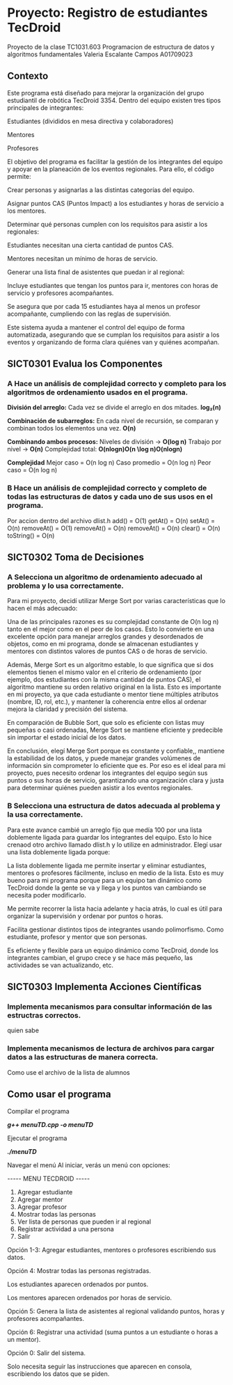 # Proyecto: Registro de estudiantes TecDroid
Proyecto de la clase TC1031.603 Programacion de estructura de datos y algoritmos fundamentales 
Valeria Escalante Campos A01709023 

## Contexto
Este programa está diseñado para mejorar la organización del grupo estudiantil de robótica TecDroid 3354. Dentro del equipo existen tres tipos principales de integrantes:

Estudiantes (divididos en mesa directiva y colaboradores)

Mentores

Profesores

El objetivo del programa es facilitar la gestión de los integrantes del equipo y apoyar en la planeación de los eventos regionales. Para ello, el código permite:

Crear personas y asignarlas a las distintas categorías del equipo.

Asignar puntos CAS (Puntos Impact) a los estudiantes y horas de servicio a los mentores.

Determinar qué personas cumplen con los requisitos para asistir a los regionales:

Estudiantes necesitan una cierta cantidad de puntos CAS.

Mentores necesitan un mínimo de horas de servicio.

Generar una lista final de asistentes que puedan ir al regional:

Incluye estudiantes que tengan los puntos para ir, mentores con horas de servicio y profesores acompañantes.

Se asegura que por cada 15 estudiantes haya al menos un profesor acompañante, cumpliendo con las reglas de supervisión.

Este sistema ayuda a mantener el control del equipo de forma automatizada, asegurando que se cumplan los requisitos para asistir a los eventos y organizando de forma clara quiénes van y quiénes acompañan. 

## SICT0301 Evalua los Componentes 
### A Hace un análisis de complejidad correcto y completo para los algoritmos de ordenamiento usados en el programa.
**División del arreglo:**
 Cada vez se divide el arreglo en dos mitades. **log₂(n)**

**Combinación de subarreglos:**
 En cada nivel de recursión, se comparan y combinan todos los elementos una vez. **O(n)**

**Combinando ambos procesos:**
Niveles de división → **O(log n)**
Trabajo por nivel → **O(n)**
 Complejidad total:
 **O(nlog⁡n)O(n \log n)O(nlogn)**

**Complejidad**
Mejor caso = O(n log n)
Caso promedio =  O(n log n)
Peor caso = O(n log n)

### B Hace un análisis de complejidad correcto y completo de todas las estructuras de datos y cada uno de sus usos en el programa.
Por accion dentro del archivo dlist.h
add() = O(1)
getAt() = O(n)
setAt() = O(n)
removeAt() = O(1)
removeAt() = O(n)
removeAt() = O(n)
clear() = O(n)
toString() = O(n)

## SICT0302 Toma de Decisiones
### A Selecciona un algoritmo de ordenamiento adecuado al problema y lo usa correctamente.
Para mi proyecto, decidí utilizar Merge Sort por varias características que lo hacen el más adecuado: 

Una de las principales razones es su complejidad constante de O(n log n) tanto en el mejor como en el peor de los casos. Esto lo convierte en una excelente opción para manejar arreglos grandes y desordenados de objetos, como en mi programa, donde se almacenan estudiantes y mentores con distintos valores de puntos CAS o de horas de servicio.

Además, Merge Sort es un algoritmo estable, lo que significa que si dos elementos tienen el mismo valor en el criterio de ordenamiento (por ejemplo, dos estudiantes con la misma cantidad de puntos CAS), el algoritmo mantiene su orden relativo original en la lista. Esto es importante en mi proyecto, ya que cada estudiante o mentor tiene múltiples atributos (nombre, ID, rol, etc.), y mantener la coherencia entre ellos al ordenar mejora la claridad y precisión del sistema.

En comparación de Bubble Sort, que solo es eficiente con listas muy pequeñas o casi ordenadas, Merge Sort se mantiene eficiente y predecible sin importar el estado inicial de los datos.

En conclusión, elegí Merge Sort porque  es constante y confiable,, mantiene la estabilidad de los datos, y puede manejar grandes volúmenes de información sin comprometer lo eficiente que es.  Por eso es el ideal para mi proyecto, pues necesito ordenar los integrantes del equipo según sus puntos o sus horas de servicio, garantizando una organización clara y justa para determinar quiénes pueden asistir a los eventos regionales.

### B Selecciona una estructura de datos adecuada al problema y la usa correctamente.
Para este avance cambié un arreglo fijo que medía 100 por una lista doblemente ligada para guardar los integrantes del equipo. Esto lo hice crenaod otro archivo llamado dlist.h y lo utilize en administrador. Elegí usar una  lista doblemente ligada porque:

La lista doblemente ligada me  permite insertar y eliminar estudiantes, mentores o profesores fácilmente, incluso en medio de la lista. Esto es muy bueno para mi programa porque para un equipo tan dinámico como TecDroid donde la gente se va y llega y los puntos van cambiando se necesita poder modificarlo. 

Me permite recorrer la lista hacia adelante y hacia atrás, lo cual es útil para organizar la supervisión y ordenar por puntos o horas.

Facilita gestionar distintos tipos de integrantes usando polimorfismo. Como estudiante, profesor y mentor que son personas. 

Es eficiente y flexible para un equipo dinámico como TecDroid, donde los integrantes cambian, el grupo crece y se hace más pequeño, las actividades se van actualizando, etc. 



## SICT0303 Implementa Acciones Científicas
### Implementa mecanismos para consultar información de las estructras correctos.
quien sabe 

### Implementa mecanismos de lectura de archivos para cargar datos a las estructuras de manera correcta.
Como use el archivo de la lista de alumnos 

## Como usar el programa
Compilar el programa

***g++ menuTD.cpp -o menuTD***


Ejecutar el programa

***./menuTD***


Navegar el menú
Al iniciar, verás un menú con opciones:

----- MENU TECDROID -----
1. Agregar estudiante
2. Agregar mentor
3. Agregar profesor
4. Mostrar todas las personas
5. Ver lista de personas que pueden ir al regional
6. Registrar actividad a una persona
0. Salir


Opción 1-3: Agregar estudiantes, mentores o profesores escribiendo sus datos.

Opción 4: Mostrar todas las personas registradas.

Los estudiantes aparecen ordenados por puntos.

Los mentores aparecen ordenados por horas de servicio.

Opción 5: Genera la lista de asistentes al regional validando puntos, horas y profesores acompañantes.

Opción 6: Registrar una actividad (suma puntos a un estudiante o horas a un mentor).

Opción 0: Salir del sistema.

Solo necesita seguir las instrucciones que aparecen en consola, escribiendo los datos que se piden.


